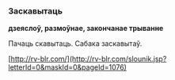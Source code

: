### Заскавытаць
**дзеяслоў, размоўнае, закончанае трыванне**

Пачаць скавытаць. Сабака заскавытаў.

<a rel="author">[http://rv-blr.com/](http://rv-blr.com/slounik.jsp?letterId=0&maskId=0&pageId=1076)</a>
